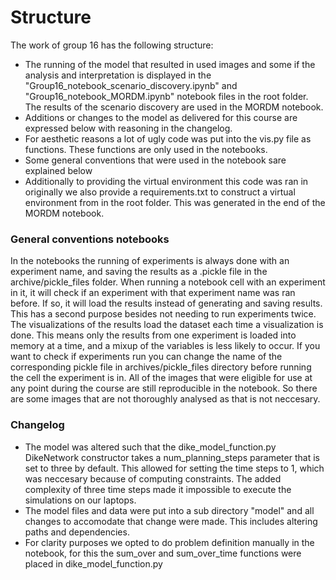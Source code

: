 # Structure
The work of group 16 has the following structure:

- The running of the model that resulted in used images and some if the analysis and interpretation is displayed in the "Group16_notebook_scenario_discovery.ipynb" and "Group16_notebook_MORDM.ipynb" notebook files in the root folder. The results of the scenario discovery are used in the MORDM notebook.
- Additions or changes to the model as delivered for this course are expressed below with reasoning in the changelog.
- For aesthetic reasons a lot of ugly code was put into the vis.py file as functions. These functions are only used in the notebooks.
- Some general conventions that were used in the notebook sare explained below
- Additionally to providing the virtual environment this code was ran in originally we also provide a requirements.txt to construct a virtual environment from in the root folder. This was generated in the end of the MORDM notebook.

### General conventions notebooks
In the notebooks the running of experiments is always done with an experiment name, and saving the results as a .pickle file in the archive/pickle_files folder.
When running a notebook cell with an experiment in it, it will check if an experiment with that experiment name was ran before. If so, it will load the results instead of generating and saving results.
This has a second purpose besides not needing to run experiments twice. The visualizations of the results load the dataset each time a visualization is done. This means only the results from one experiment is loaded into memory at a time, and a mixup of the variables is less likely to occur. If you want to check if experiments run you can change the name of the corresponding pickle file in archives/pickle_files directory before running the cell the experiment is in. All of the images that were eligible for use at any point during the course are still reproducible in the notebook. So there are some images that are not thoroughly analysed as that is not neccesary.


### Changelog
- The model was altered such that the dike_model_function.py DikeNetwork constructor takes a num_planning_steps parameter that is set to three by default. This allowed for setting the time steps to 1, which was neccesary because of computing constraints. The added complexity of three time steps made it impossible to execute the simulations on our laptops.
- The model files and data were put into a sub directory "model" and all changes to accomodate that change were made. This includes altering paths and dependencies.
- For clarity purposes we opted to do problem definition manually in the notebook, for this the sum_over and sum_over_time functions were placed in dike_model_function.py
